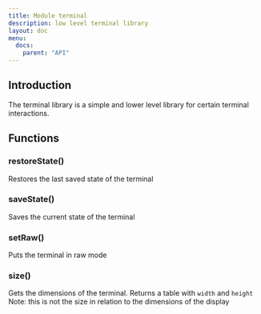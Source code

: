 ```yaml
---
title: Module terminal
description: low level terminal library
layout: doc
menu:
  docs:
    parent: "API"
---
```


## Introduction
The terminal library is a simple and lower level library for certain terminal interactions.

## Functions
### restoreState()
Restores the last saved state of the terminal

### saveState()
Saves the current state of the terminal

### setRaw()
Puts the terminal in raw mode

### size()
Gets the dimensions of the terminal. Returns a table with `width` and `height`
Note: this is not the size in relation to the dimensions of the display

